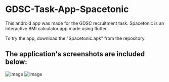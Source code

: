 # GDSC-Task-App-Spacetonic

This android app was made for the GDSC recruitment task.
Spacetonic is an Interactive BMI calculator app made using flutter.

To try the app, download the "Spacetonic.apk" from the repository.

## The application's screenshots are included below:
![image](https://user-images.githubusercontent.com/113569972/226937310-d88f908a-4e8b-4898-abb6-b1f86433dba2.png)
![image](https://user-images.githubusercontent.com/113569972/226937350-68ab718c-9451-4f2b-9e63-0cfd6f0a4b50.png)
